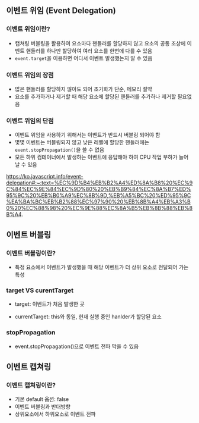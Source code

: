 ## 이벤트 위임 (Event Delegation)

### 이벤트 위임이란?

- 캡쳐링 버블링을 활용하여 요소마다 핸들러를 할당하지 않고 요소의 공통 조상에 이벤트 핸들러를 하나만 할당하여 여러 요소를 한번에 다를 수 있음
- `event.target`을 이용하면 어디서 이벤트 발생했는지 알 수 있음

### 이벤트 위임의 장점

- 많은 핸들러를 할당하지 않아도 되어 초기화가 단순, 메모리 절약
- 요소를 추가하거나 제거할 때 해당 요소에 할당된 핸들러를 추가하나 제거할 필요없음

### 이벤트 위임의 단점

- 이벤트 위임을 사용하기 위해서는 이벤트가 반드시 버블링 되어야 함
- 몇몇 이벤트는 버블링되지 않고 낮은 레벨에 할당한 핸들러에는 `event.stopPropagation()`을 쓸 수 없음
- 모든 하위 컴테이너에서 발생하는 이벤트에 응답해야 하여 CPU 작업 부하가 늘어날 수 있음

https://ko.javascript.info/event-delegation#:~:text=%EC%9D%B4%EB%B2%A4%ED%8A%B8%20%EC%9C%84%EC%9E%84%EC%9D%80%20%EB%B9%84%EC%8A%B7%ED%95%9C%20%EB%B0%A9%EC%8B%9D,%EB%A5%BC%20%ED%95%9C%EA%BA%BC%EB%B2%88%EC%97%90%20%EB%8B%A4%EB%A3%B0%20%EC%88%98%20%EC%9E%88%EC%8A%B5%EB%8B%88%EB%8B%A4.

## 이벤트 버블링

### 이벤트 버블링이란?

- 특정 요소에서 이벤트가 발생했을 때 해당 이벤트가 더 상위 요소로 전달되어 가는 특성

### target VS curentTarget

- target: 이벤트가 처음 발생한 곳

- currentTarget: this와 동일, 현재 실행 중인 hanlder가 할당된 요소

### stopPropagation

- event.stopPropagation()으로 이벤트 전파 막을 수 있음

## 이벤트 캡쳐링

### 이벤트 캡쳐링이란?

- 기본 default 옵션: false
- 이벤트 버블링과 반대방향
- 상위요소에서 하위요소로 이벤트 전파
